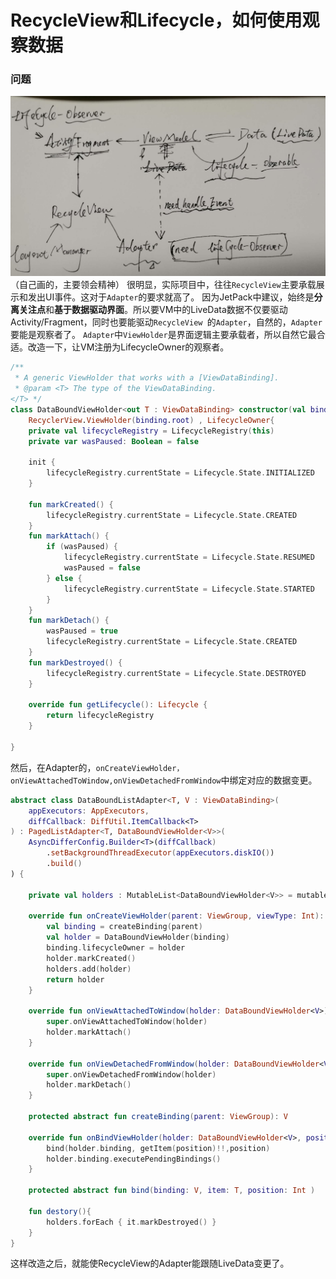 # RecycleView和Lifecycle，如何使用观察数据 
### 问题
![](./image/WechatIMG428.jpeg)
（自己画的，主要领会精神）
很明显，实际项目中，往往`RecycleView`主要承载展示和发出UI事件。这对于`Adapter`的要求就高了。
因为JetPack中建议，始终是**分离关注点**和**基于数据驱动界面**。所以要VM中的LiveData数据不仅要驱动Activity/Fragment，同时也要能驱动`RecycleView `的`Adapter`，自然的，`Adapter `要能是观察者了。
`Adapter`中`ViewHolder`是界面逻辑主要承载者，所以自然它最合适。改造一下，让VM注册为LifecycleOwner的观察者。

```kotlin
/**
 * A generic ViewHolder that works with a [ViewDataBinding].
 * @param <T> The type of the ViewDataBinding.
</T> */
class DataBoundViewHolder<out T : ViewDataBinding> constructor(val binding: T) :
    RecyclerView.ViewHolder(binding.root) , LifecycleOwner{
    private val lifecycleRegistry = LifecycleRegistry(this)
    private var wasPaused: Boolean = false

    init {
        lifecycleRegistry.currentState = Lifecycle.State.INITIALIZED
    }

    fun markCreated() {
        lifecycleRegistry.currentState = Lifecycle.State.CREATED
    }
    fun markAttach() {
        if (wasPaused) {
            lifecycleRegistry.currentState = Lifecycle.State.RESUMED
            wasPaused = false
        } else {
            lifecycleRegistry.currentState = Lifecycle.State.STARTED
        }
    }
    fun markDetach() {
        wasPaused = true
        lifecycleRegistry.currentState = Lifecycle.State.CREATED
    }
    fun markDestroyed() {
        lifecycleRegistry.currentState = Lifecycle.State.DESTROYED
    }

    override fun getLifecycle(): Lifecycle {
        return lifecycleRegistry
    }

}
```
然后，在Adapter的，`onCreateViewHolder，onViewAttachedToWindow,onViewDetachedFromWindow`中绑定对应的数据变更。
``` kotlin
abstract class DataBoundListAdapter<T, V : ViewDataBinding>(
    appExecutors: AppExecutors,
    diffCallback: DiffUtil.ItemCallback<T>
) : PagedListAdapter<T, DataBoundViewHolder<V>>(
    AsyncDifferConfig.Builder<T>(diffCallback)
        .setBackgroundThreadExecutor(appExecutors.diskIO())
        .build()
) {

    private val holders : MutableList<DataBoundViewHolder<V>> = mutableListOf()

    override fun onCreateViewHolder(parent: ViewGroup, viewType: Int): DataBoundViewHolder<V> {
        val binding = createBinding(parent)
        val holder = DataBoundViewHolder(binding)
        binding.lifecycleOwner = holder
        holder.markCreated()
        holders.add(holder)
        return holder
    }

    override fun onViewAttachedToWindow(holder: DataBoundViewHolder<V>) {
        super.onViewAttachedToWindow(holder)
        holder.markAttach()
    }

    override fun onViewDetachedFromWindow(holder: DataBoundViewHolder<V>) {
        super.onViewDetachedFromWindow(holder)
        holder.markDetach()
    }

    protected abstract fun createBinding(parent: ViewGroup): V

    override fun onBindViewHolder(holder: DataBoundViewHolder<V>, position: Int) {
        bind(holder.binding, getItem(position)!!,position)
        holder.binding.executePendingBindings()
    }

    protected abstract fun bind(binding: V, item: T, position: Int )

    fun destory(){
        holders.forEach { it.markDestroyed() }
    }
}
```
这样改造之后，就能使RecycleView的Adapter能跟随LiveData变更了。


#